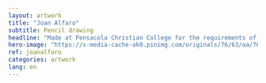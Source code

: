 ```yaml
---
layout: artwork
title: "Joan Alfaro"
subtitle: Pencil drawing
headline: "Made at Pensacola Christian College for the requirements of Principles of Drawing."
hero-image: "https://s-media-cache-ak0.pinimg.com/originals/76/63/aa/7663aa6b8148a6fb848d4da29f79af61.jpg"
ref: joanalfaro
categories: artwork
lang: en
---
```

